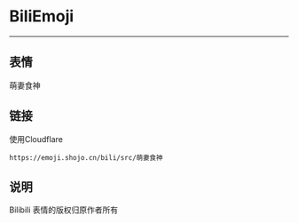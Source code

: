 # BiliEmoji
---
## 表情
萌妻食神
## 链接
使用Cloudflare
```
https://emoji.shojo.cn/bili/src/萌妻食神
```
## 说明
Bilibili 表情的版权归原作者所有
